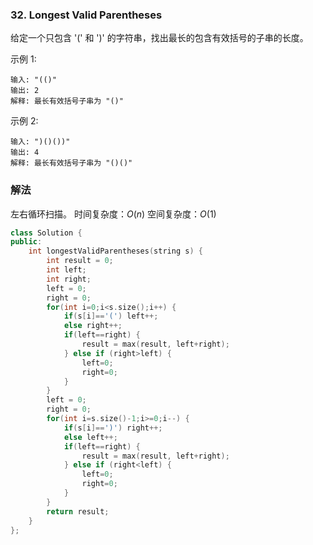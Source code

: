 ### 32. Longest Valid Parentheses

给定一个只包含 '(' 和 ')' 的字符串，找出最长的包含有效括号的子串的长度。

示例 1:
```
输入: "(()"
输出: 2
解释: 最长有效括号子串为 "()"
```
示例 2:
```
输入: ")()())"
输出: 4
解释: 最长有效括号子串为 "()()"
```

### 解法

左右循环扫描。
时间复杂度：$O(n)$
空间复杂度：$O(1)$

```cpp
class Solution {
public:
    int longestValidParentheses(string s) {
        int result = 0;
        int left;
        int right;
        left = 0;
        right = 0;
        for(int i=0;i<s.size();i++) {
            if(s[i]=='(') left++;
            else right++;
            if(left==right) {
                result = max(result, left+right);
            } else if (right>left) {
                left=0;
                right=0;
            }
        }
        left = 0;
        right = 0;
        for(int i=s.size()-1;i>=0;i--) {
            if(s[i]==')') right++;
            else left++;
            if(left==right) {
                result = max(result, left+right);
            } else if (right<left) {
                left=0;
                right=0;
            }
        }
        return result;
    }
};
```
